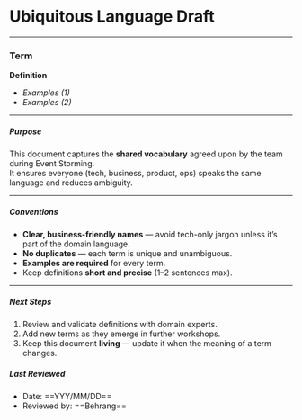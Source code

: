 # Ubiquitous Language Draft

---

### Term
**Definition**

- *Examples (1)*
- *Examples (2)*

---

##### Purpose
This document captures the **shared vocabulary** agreed upon by the team during Event Storming.  
It ensures everyone (tech, business, product, ops) speaks the same language and reduces ambiguity.

---

##### Conventions
- **Clear, business-friendly names** — avoid tech-only jargon unless it’s part of the domain language.
- **No duplicates** — each term is unique and unambiguous.
- **Examples are required** for every term.
- Keep definitions **short and precise** (1–2 sentences max).

---

##### Next Steps
1. Review and validate definitions with domain experts.
2. Add new terms as they emerge in further workshops.
3. Keep this document **living** — update it when the meaning of a term changes.

##### Last Reviewed
- Date: ==YYY/MM/DD==
- Reviewed by: ==Behrang==